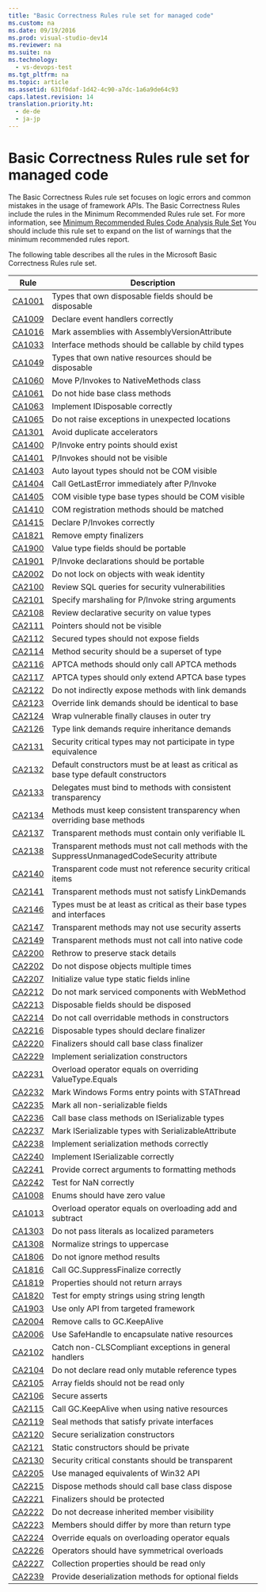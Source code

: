 ```yaml
---
title: "Basic Correctness Rules rule set for managed code"
ms.custom: na
ms.date: 09/19/2016
ms.prod: visual-studio-dev14
ms.reviewer: na
ms.suite: na
ms.technology: 
  - vs-devops-test
ms.tgt_pltfrm: na
ms.topic: article
ms.assetid: 631f0daf-1d42-4c90-a7dc-1a6a9de64c93
caps.latest.revision: 14
translation.priority.ht: 
  - de-de
  - ja-jp
---
```

# Basic Correctness Rules rule set for managed code
The Basic Correctness Rules rule set focuses on logic errors and common mistakes in the usage of framework APIs. The Basic Correctness Rules include the rules in the Minimum Recommended Rules rule set. For more information, see [Minimum Recommended Rules Code Analysis Rule Set](../vs140/Managed-Recommended-Rules-rule-set-for-managed-code.md) You should include this rule set to expand on the list of warnings that the minimum recommended rules report.  
  
 The following table describes all the rules in the Microsoft Basic Correctness Rules rule set.  
  
|Rule|Description|  
|----------|-----------------|  
|[CA1001](../vs140/CA1001--Types-that-own-disposable-fields-should-be-disposable.md)|Types that own disposable fields should be disposable|  
|[CA1009](../Topic/CA1009:%20Declare%20event%20handlers%20correctly.md)|Declare event handlers correctly|  
|[CA1016](../Topic/CA1016:%20Mark%20assemblies%20with%20AssemblyVersionAttribute.md)|Mark assemblies with AssemblyVersionAttribute|  
|[CA1033](../vs140/CA1033--Interface-methods-should-be-callable-by-child-types.md)|Interface methods should be callable by child types|  
|[CA1049](../Topic/CA1049:%20Types%20that%20own%20native%20resources%20should%20be%20disposable.md)|Types that own native resources should be disposable|  
|[CA1060](../vs140/CA1060--Move-P-Invokes-to-NativeMethods-class.md)|Move P/Invokes to NativeMethods class|  
|[CA1061](../vs140/CA1061--Do-not-hide-base-class-methods.md)|Do not hide base class methods|  
|[CA1063](../vs140/CA1063--Implement-IDisposable-correctly.md)|Implement IDisposable correctly|  
|[CA1065](../Topic/CA1065:%20Do%20not%20raise%20exceptions%20in%20unexpected%20locations.md)|Do not raise exceptions in unexpected locations|  
|[CA1301](../Topic/CA1301:%20Avoid%20duplicate%20accelerators.md)|Avoid duplicate accelerators|  
|[CA1400](../Topic/CA1400:%20P-Invoke%20entry%20points%20should%20exist.md)|P/Invoke entry points should exist|  
|[CA1401](../vs140/CA1401--P-Invokes-should-not-be-visible.md)|P/Invokes should not be visible|  
|[CA1403](../Topic/CA1403:%20Auto%20layout%20types%20should%20not%20be%20COM%20visible.md)|Auto layout types should not be COM visible|  
|[CA1404](../Topic/CA1404:%20Call%20GetLastError%20immediately%20after%20P-Invoke.md)|Call GetLastError immediately after P/Invoke|  
|[CA1405](../Topic/CA1405:%20COM%20visible%20type%20base%20types%20should%20be%20COM%20visible.md)|COM visible type base types should be COM visible|  
|[CA1410](../vs140/CA1410--COM-registration-methods-should-be-matched.md)|COM registration methods should be matched|  
|[CA1415](../vs140/CA1415--Declare-P-Invokes-correctly.md)|Declare P/Invokes correctly|  
|[CA1821](../vs140/CA1821--Remove-empty-finalizers.md)|Remove empty finalizers|  
|[CA1900](../vs140/CA1900--Value-type-fields-should-be-portable.md)|Value type fields should be portable|  
|[CA1901](../vs140/CA1901--P-Invoke-declarations-should-be-portable.md)|P/Invoke declarations should be portable|  
|[CA2002](../Topic/CA2002:%20Do%20not%20lock%20on%20objects%20with%20weak%20identity.md)|Do not lock on objects with weak identity|  
|[CA2100](../vs140/CA2100--Review-SQL-queries-for-security-vulnerabilities.md)|Review SQL queries for security vulnerabilities|  
|[CA2101](../vs140/CA2101--Specify-marshaling-for-P-Invoke-string-arguments.md)|Specify marshaling for P/Invoke string arguments|  
|[CA2108](../vs140/CA2108--Review-declarative-security-on-value-types.md)|Review declarative security on value types|  
|[CA2111](../Topic/CA2111:%20Pointers%20should%20not%20be%20visible.md)|Pointers should not be visible|  
|[CA2112](../vs140/CA2112--Secured-types-should-not-expose-fields.md)|Secured types should not expose fields|  
|[CA2114](../vs140/CA2114--Method-security-should-be-a-superset-of-type.md)|Method security should be a superset of type|  
|[CA2116](../vs140/CA2116--APTCA-methods-should-only-call-APTCA-methods.md)|APTCA methods should only call APTCA methods|  
|[CA2117](../Topic/CA2117:%20APTCA%20types%20should%20only%20extend%20APTCA%20base%20types.md)|APTCA types should only extend APTCA base types|  
|[CA2122](../vs140/CA2122--Do-not-indirectly-expose-methods-with-link-demands.md)|Do not indirectly expose methods with link demands|  
|[CA2123](../vs140/CA2123--Override-link-demands-should-be-identical-to-base.md)|Override link demands should be identical to base|  
|[CA2124](../vs140/CA2124--Wrap-vulnerable-finally-clauses-in-outer-try.md)|Wrap vulnerable finally clauses in outer try|  
|[CA2126](../vs140/CA2126--Type-link-demands-require-inheritance-demands.md)|Type link demands require inheritance demands|  
|[CA2131](../vs140/CA2131--Security-critical-types-may-not-participate-in-type-equivalence.md)|Security critical types may not participate in type equivalence|  
|[CA2132](../Topic/CA2132:%20Default%20constructors%20must%20be%20at%20least%20as%20critical%20as%20base%20type%20default%20constructors.md)|Default constructors must be at least as critical as base type default constructors|  
|[CA2133](../vs140/CA2133--Delegates-must-bind-to-methods-with-consistent-transparency.md)|Delegates must bind to methods with consistent transparency|  
|[CA2134](../vs140/CA2134--Methods-must-keep-consistent-transparency-when-overriding-base-methods.md)|Methods must keep consistent transparency when overriding base methods|  
|[CA2137](../Topic/CA2137:%20Transparent%20methods%20must%20contain%20only%20verifiable%20IL.md)|Transparent methods must contain only verifiable IL|  
|[CA2138](../Topic/CA2138:%20Transparent%20methods%20must%20not%20call%20methods%20with%20the%20SuppressUnmanagedCodeSecurity%20attribute.md)|Transparent methods must not call methods with the SuppressUnmanagedCodeSecurity attribute|  
|[CA2140](../vs140/CA2140--Transparent-code-must-not-reference-security-critical-items.md)|Transparent code must not reference security critical items|  
|[CA2141](../Topic/CA2141:Transparent%20methods%20must%20not%20satisfy%20LinkDemands.md)|Transparent methods must not satisfy LinkDemands|  
|[CA2146](../Topic/CA2146:%20Types%20must%20be%20at%20least%20as%20critical%20as%20their%20base%20types%20and%20interfaces.md)|Types must be at least as critical as their base types and interfaces|  
|[CA2147](../vs140/CA2147--Transparent-methods-may-not-use-security-asserts.md)|Transparent methods may not use security asserts|  
|[CA2149](../Topic/CA2149:%20Transparent%20methods%20must%20not%20call%20into%20native%20code.md)|Transparent methods must not call into native code|  
|[CA2200](../vs140/CA2200--Rethrow-to-preserve-stack-details.md)|Rethrow to preserve stack details|  
|[CA2202](../vs140/CA2202--Do-not-dispose-objects-multiple-times.md)|Do not dispose objects multiple times|  
|[CA2207](../vs140/CA2207--Initialize-value-type-static-fields-inline.md)|Initialize value type static fields inline|  
|[CA2212](../vs140/CA2212--Do-not-mark-serviced-components-with-WebMethod.md)|Do not mark serviced components with WebMethod|  
|[CA2213](../Topic/CA2213:%20Disposable%20fields%20should%20be%20disposed.md)|Disposable fields should be disposed|  
|[CA2214](../vs140/CA2214--Do-not-call-overridable-methods-in-constructors.md)|Do not call overridable methods in constructors|  
|[CA2216](../Topic/CA2216:%20Disposable%20types%20should%20declare%20finalizer.md)|Disposable types should declare finalizer|  
|[CA2220](../Topic/CA2220:%20Finalizers%20should%20call%20base%20class%20finalizer.md)|Finalizers should call base class finalizer|  
|[CA2229](../Topic/CA2229:%20Implement%20serialization%20constructors.md)|Implement serialization constructors|  
|[CA2231](../vs140/CA2231--Overload-operator-equals-on-overriding-ValueType.Equals.md)|Overload operator equals on overriding ValueType.Equals|  
|[CA2232](../Topic/CA2232:%20Mark%20Windows%20Forms%20entry%20points%20with%20STAThread.md)|Mark Windows Forms entry points with STAThread|  
|[CA2235](../Topic/CA2235:%20Mark%20all%20non-serializable%20fields.md)|Mark all non-serializable fields|  
|[CA2236](../Topic/CA2236:%20Call%20base%20class%20methods%20on%20ISerializable%20types.md)|Call base class methods on ISerializable types|  
|[CA2237](../vs140/CA2237--Mark-ISerializable-types-with-SerializableAttribute.md)|Mark ISerializable types with SerializableAttribute|  
|[CA2238](../Topic/CA2238:%20Implement%20serialization%20methods%20correctly.md)|Implement serialization methods correctly|  
|[CA2240](../Topic/CA2240:%20Implement%20ISerializable%20correctly.md)|Implement ISerializable correctly|  
|[CA2241](../Topic/CA2241:%20Provide%20correct%20arguments%20to%20formatting%20methods.md)|Provide correct arguments to formatting methods|  
|[CA2242](../Topic/CA2242:%20Test%20for%20NaN%20correctly.md)|Test for NaN correctly|  
|[CA1008](../vs140/CA1008--Enums-should-have-zero-value.md)|Enums should have zero value|  
|[CA1013](../vs140/CA1013--Overload-operator-equals-on-overloading-add-and-subtract.md)|Overload operator equals on overloading add and subtract|  
|[CA1303](../Topic/CA1303:%20Do%20not%20pass%20literals%20as%20localized%20parameters.md)|Do not pass literals as localized parameters|  
|[CA1308](../vs140/CA1308--Normalize-strings-to-uppercase.md)|Normalize strings to uppercase|  
|[CA1806](../vs140/CA1806--Do-not-ignore-method-results.md)|Do not ignore method results|  
|[CA1816](../Topic/CA1816:%20Call%20GC.SuppressFinalize%20correctly.md)|Call GC.SuppressFinalize correctly|  
|[CA1819](../Topic/CA1819:%20Properties%20should%20not%20return%20arrays.md)|Properties should not return arrays|  
|[CA1820](../Topic/CA1820:%20Test%20for%20empty%20strings%20using%20string%20length.md)|Test for empty strings using string length|  
|[CA1903](../vs140/CA1903--Use-only-API-from-targeted-framework.md)|Use only API from targeted framework|  
|[CA2004](../vs140/CA2004--Remove-calls-to-GC.KeepAlive.md)|Remove calls to GC.KeepAlive|  
|[CA2006](../Topic/CA2006:%20Use%20SafeHandle%20to%20encapsulate%20native%20resources.md)|Use SafeHandle to encapsulate native resources|  
|[CA2102](../Topic/CA2102:%20Catch%20non-CLSCompliant%20exceptions%20in%20general%20handlers.md)|Catch non-CLSCompliant exceptions in general handlers|  
|[CA2104](../Topic/CA2104:%20Do%20not%20declare%20read%20only%20mutable%20reference%20types.md)|Do not declare read only mutable reference types|  
|[CA2105](../Topic/CA2105:%20Array%20fields%20should%20not%20be%20read%20only.md)|Array fields should not be read only|  
|[CA2106](../vs140/CA2106--Secure-asserts.md)|Secure asserts|  
|[CA2115](../Topic/CA2115:%20Call%20GC.KeepAlive%20when%20using%20native%20resources.md)|Call GC.KeepAlive when using native resources|  
|[CA2119](../vs140/CA2119--Seal-methods-that-satisfy-private-interfaces.md)|Seal methods that satisfy private interfaces|  
|[CA2120](../Topic/CA2120:%20Secure%20serialization%20constructors.md)|Secure serialization constructors|  
|[CA2121](../vs140/CA2121--Static-constructors-should-be-private.md)|Static constructors should be private|  
|[CA2130](../Topic/CA2130:%20Security%20critical%20constants%20should%20be%20transparent.md)|Security critical constants should be transparent|  
|[CA2205](../Topic/CA2205:%20Use%20managed%20equivalents%20of%20Win32%20API.md)|Use managed equivalents of Win32 API|  
|[CA2215](../vs140/CA2215--Dispose-methods-should-call-base-class-dispose.md)|Dispose methods should call base class dispose|  
|[CA2221](../vs140/CA2221--Finalizers-should-be-protected.md)|Finalizers should be protected|  
|[CA2222](../vs140/CA2222--Do-not-decrease-inherited-member-visibility.md)|Do not decrease inherited member visibility|  
|[CA2223](../vs140/CA2223--Members-should-differ-by-more-than-return-type.md)|Members should differ by more than return type|  
|[CA2224](../vs140/CA2224--Override-equals-on-overloading-operator-equals.md)|Override equals on overloading operator equals|  
|[CA2226](../vs140/CA2226--Operators-should-have-symmetrical-overloads.md)|Operators should have symmetrical overloads|  
|[CA2227](../Topic/CA2227:%20Collection%20properties%20should%20be%20read%20only.md)|Collection properties should be read only|  
|[CA2239](../Topic/CA2239:%20Provide%20deserialization%20methods%20for%20optional%20fields.md)|Provide deserialization methods for optional fields|